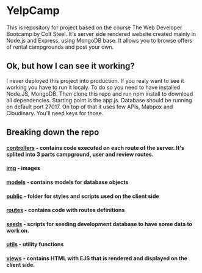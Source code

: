 # YelpCamp

This is repository for project based on the course The Web Developer Bootcamp by Colt Steel.
It's server side rendered website created mainly in Node.js and Express, using MongoDB base.
It allows you to browse offers of rental campgrounds and post your own.

## Ok, but how I can see it working?

I never deployed this project into production. If you realy want to see it working you have to run it localy.
To do so you need to have installed Node.JS, MongoDB. Then clone this repo and run npm install to download all dependencies.
Starting point is the app.js. Database should be running on default port 27017. On top of that it uses few APIs, Mabpox and Cloudinary. You'll need keys for those.

## Breaking down the repo

#### [controllers](https://github.com/lukbast/YelpCamp/tree/main/controllers) - contains code executed on each route of the server. It's splited into 3 parts campground, user and review routes.
#### [img](https://github.com/lukbast/YelpCamp/tree/main/img) - images
#### [models](https://github.com/lukbast/YelpCamp/tree/main/models) - contains models for database objects
#### [public](https://github.com/lukbast/YelpCamp/tree/main/public) - folder for styles and scripts used on the client side
#### [routes](https://github.com/lukbast/YelpCamp/tree/main/routes) - contains code with routes definitions
#### [seeds](https://github.com/lukbast/YelpCamp/tree/main/seeds) - scripts for seeding development database to have some data to work on.
#### [utils](https://github.com/lukbast/YelpCamp/tree/main/utils) - utility functions
#### [views](https://github.com/lukbast/YelpCamp/tree/main/views) - contains HTML with EJS that is rendered and displayed on the client side. 
